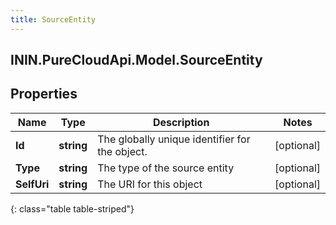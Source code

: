 ```yaml
---
title: SourceEntity
---
```

## ININ.PureCloudApi.Model.SourceEntity

## Properties

|Name | Type | Description | Notes|
|------------ | ------------- | ------------- | -------------|
| **Id** | **string** | The globally unique identifier for the object. | [optional] |
| **Type** | **string** | The type of the source entity | [optional] |
| **SelfUri** | **string** | The URI for this object | [optional] |
{: class="table table-striped"}


